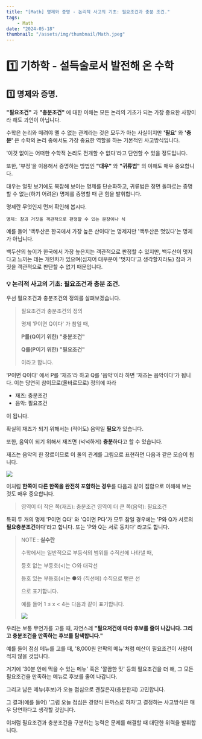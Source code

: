 ```yaml
---
title: "[Math] 명제와 증명 - 논리적 사고의 기초: 필요조건과 충분 조건."
tags:
    - Math
date: "2024-05-18"
thumbnail: "/assets/img/thumbnail/Math.jpeg"
---
```


# 1️⃣ 기하학 - 설득술로서 발전해 온 수학

## 1️⃣ 명제와 증명.
**"필요조건"** 과 **"충분조건"** 에 대한 이해는 모든 논리의 기초가 되는 가장 중요한 사항이라 해도 과언이 아닙니다.

수학은 논리와 떼려야 뗄 수 없는 관계라는 것은 모두가 아는 사실이지만 **'필요'** 와 **'충분'** 은 수학의 논리 중에서도 가장 중요한 역할을 하는 기본적인 사고방식입니다.

'이것 없이는 어떠한 수학적 논리도 전개할 수 없다'라고 단언할 수 있을 정도입니다.

또한, '부정'을 이용해서 증명하는 방법인 **"대우"** 와 **"귀류법"** 의 이해도 매우 중요합니다.

대우는 얼핏 보기에도 복잡해 보이는 명제를 단순화하고, 귀류법은 정면 돌파로는 증명할 수 없는(하기 어려운) 명제를 증명할 때 큰 힘을 발휘합니다.

명제란 무엇인지 먼저 확인해 봅시다.

```
명제: 참과 거짓을 객관적으로 판정할 수 있는 문장이나 식
```

예를 들어 '백두산은 한국에서 가장 높은 산이다'는 명제지만 '백두산은 멋있다'는 명제가 아닙니다.

백두산의 높이가 한국에서 가장 높은지는 객관적으로 판정할 수 있지만, 백두산이 멋지다고 느끼는 데는 개인차가 있으며(심지어 대부분이 '멋지다'고 생각할지라도) 참과 거짓을 객관적으로 판단할 수 없기 때문입니다.

### 💡 논리적 사고의 기초: 필요조건과 충분 조건.
우선 필요조건과 충분조건의 정의를 살펴보겠습니다.

> 필요조건과 충분조건의 정의
> 
> 명제 'P이면 Q이다' 가 참일 때,
> 
> **P를(Q이기 위한) "충분조건"**
> 
> **Q를(P이기 위한) "필요조건"**
> 
> 이라고 합니다.

'P이면 Q이다' 에서 P를 '재즈'라 하고 Q를 '음악'이라 하면 '재즈는 음악이다'가 됩니다.
이는 당연히 참이므로(올바르므로) 정의에 따라
- 재즈: 충분조건
- 음악: 필요조건

이 됩니다.

확실히 재즈가 되기 위해서는 (적어도) 음악일 **필요**가 있습니다.

또한, 음악이 되기 위해서 재즈면 (넉넉하게) **충분**하다고 할 수 있습니다.

재즈는 음악의 한 장르이므로 이 둘의 관계를 그림으로 표현하면 다음과 같은 모습이 됩니다.

<img src = "https://github.com/devKobe24/images/blob/main/%E1%84%91%E1%85%B5%E1%86%AF%E1%84%8B%E1%85%AD%E1%84%8E%E1%85%AE%E1%86%BC%E1%84%87%E1%85%AE%E1%86%AB%E1%84%8C%E1%85%A9%E1%84%80%E1%85%A5%E1%86%AB%E1%84%80%E1%85%B3%E1%84%85%E1%85%B5%E1%86%B7.png?raw=true">

이처럼 **한쪽이 다른 한쪽을 완전히 포함하는 경우**를 다음과 같이 집합으로 이해해 보는 것도 매우 중요합니다.

> 영역이 더 작은 쪽(재즈): 충분조건
> 영역이 더 큰 쪽(음악): 필요조건

특히 두 개의 명제 'P이면 Q다' 와 'Q이면 P다'가 모두 참일 경우에는 'P와 Q가 서로의 **필요충분조건**이다'라고 합니다. 또는 'P와 Q는 서로 동치다' 라고도 합니다.

> NOTE : **실수란**
> 
> 수학에서는 일반적으로 부등식의 범위를 수직선에 나타낼 때,
> 
> 등호 없는 부등호(<)는 ○와 대각선
> 
> 등호 있는 부등호(≤)는 ●와 (직선에) 수직으로 뻗은 선
> 
> 으로 표기합니다.
> 
> 예를 들어 1 ≤ x < 4는 다음과 같이 표기합니다.
>
><img src = "https://github.com/devKobe24/images/blob/main/%E1%84%89%E1%85%AE%E1%84%8C%E1%85%B5%E1%86%A8%E1%84%89%E1%85%A5%E1%86%AB%E1%84%8B%E1%85%A6%E1%84%82%E1%85%A1%E1%84%90%E1%85%A1%E1%84%82%E1%85%A2%E1%86%AB%E1%84%80%E1%85%B3%E1%84%85%E1%85%B5%E1%86%B7.png?raw=true">

우리는 보통 무언가를 고를 때, 자연스레 **"필요저건에 따라 후보를 줄여 나갑니다. 그리고 충분조건을 만족하는 후보를 탐색합니다."** 

예를 들어 점심 메뉴를 고를 때, '8,000원 안팍의 메뉴'처럼 예산이 필요조건이 사람이 적지 않을 것입니다.

거기에 '30분 안에 먹을 수 있는 메뉴' 혹은 '깔끔한 맛' 등의 필요조건을 더 해, 그 모든 필요조건을 만족하는 메뉴로 후보를 줄여 나갑니다.

그리고 남은 메뉴(후보)가 오늘 점심으로 괜찮은지(충분한지) 고민합니다.

그 결과(예를 들어) '그럼 오늘 점심은 경양식 돈까스로 하자'고 결정하는 사고방식은 매우 당연하다고 생각할 것입니다.

이처럼 필요조건과 충분조건을 구분하는 능력은 문제를 해결할 때 대단한 위력을 발휘합니다.
